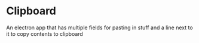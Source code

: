 # Clipboard

An electron app that has multiple fields for pasting in stuff and a line next to it to copy contents to clipboard